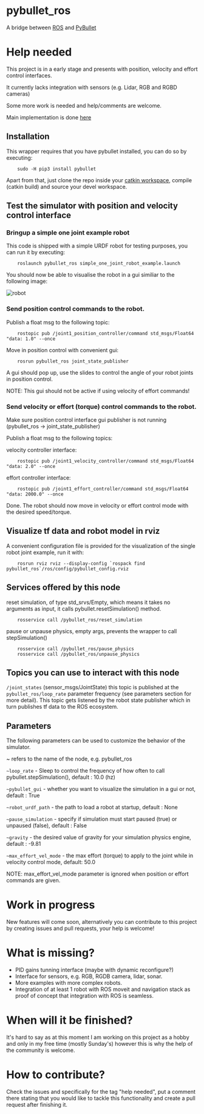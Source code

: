 # pybullet_ros

A bridge between [ROS](www.ros.org) and [PyBullet](https://github.com/bulletphysics/bullet3)

# Help needed

This project is in a early stage and presents with position, velocity and effort control interfaces.

It currently lacks integration with sensors (e.g. Lidar, RGB and RGBD cameras)

Some more work is needed and help/comments are welcome.

Main implementation is done [here](https://github.com/oscar-lima/pybullet_ros/blob/master/ros/src/pybullet_ros/pybullet_ros_node.py)

## Installation

This wrapper requires that you have pybullet installed, you can do so by executing:

        sudo -H pip3 install pybullet

Apart from that, just clone the repo inside your [catkin workspace](http://wiki.ros.org/catkin/Tutorials/create_a_workspace),
compile (catkin build) and source your devel workspace.

## Test the simulator with position and velocity control interface

### Bringup a simple one joint example robot

This code is shipped with a simple URDF robot for testing purposes, you can run it by executing:

        roslaunch pybullet_ros simple_one_joint_robot_example.launch

You should now be able to visualise the robot in a gui similiar to the following image:

![robot](https://github.com/oscar-lima/pybullet_ros/blob/master/common/images/simple_one_joint_robot.png "one joint example robot")

### Send position control commands to the robot.

Publish a float msg to the following topic:

        rostopic pub /joint1_position_controller/command std_msgs/Float64 "data: 1.0" --once

Move in position control with convenient gui:

        rosrun pybullet_ros joint_state_publisher

A gui should pop up, use the slides to control the angle of your robot joints in position control.

NOTE: This gui should not be active if using velocity of effort commands!

### Send velocity or effort (torque) control commands to the robot.

Make sure position control interface gui publisher is not running (pybullet_ros -> joint_state_publisher)

Publish a float msg to the following topics:

velocity controller interface:

        rostopic pub /joint1_velocity_controller/command std_msgs/Float64 "data: 2.0" --once

effort controller interface:

        rostopic pub /joint1_effort_controller/command std_msgs/Float64 "data: 2000.0" --once

Done. The robot should now move in velocity or effort control mode with the desired speed/torque.

## Visualize tf data and robot model in rviz

A convenient configuration file is provided for the visualization of the single robot joint example, run it with:

        rosrun rviz rviz --display-config `rospack find pybullet_ros`/ros/config/pybullet_config.rviz

## Services offered by this node

reset simulation, of type std_srvs/Empty, which means it takes no arguments as input, it calls pybullet.resetSimulation() method.

        rosservice call /pybullet_ros/reset_simulation

pause or unpause physics, empty args, prevents the wrapper to call stepSimulation()

        rosservice call /pybullet_ros/pause_physics
        rosservice call /pybullet_ros/unpause_physics

## Topics you can use to interact with this node

```/joint_states``` (sensor_msgs/JointState) this topic is published at the ```pybullet_ros/loop_rate```
parameter frequency (see parameters section for more detail).
This topic gets listened by the robot state publisher which in turn publishes tf data to the ROS ecosystem.

## Parameters

The following parameters can be used to customize the behavior of the simulator.

~ refers to the name of the node, e.g. pybullet_ros

```~loop_rate``` - Sleep to control the frequency of how often to call pybullet.stepSimulation(), default : 10.0 (hz)

```~pybullet_gui``` - whether you want to visualize the simulation in a gui or not, default : True

```~robot_urdf_path``` - the path to load a robot at startup, default : None

```~pause_simulation``` - specify if simulation must start paused (true) or unpaused (false), default : False

```~gravity``` - the desired value of gravity for your simulation physics engine, default : -9.81

```~max_effort_vel_mode``` - the max effort (torque) to apply to the joint while in velocity control mode, default: 50.0

NOTE: max_effort_vel_mode parameter is ignored when position or effort commands are given.

# Work in progress

New features will come soon, alternatively you can contribute to this project by creating issues and pull requests, your help is welcome!

# What is missing?

- PID gains tunning interface (maybe with dynamic reconfigure?)
- Interface for sensors, e.g. RGB, RGDB camera, lidar, sonar.
- More examples with more complex robots.
- Integration of at least 1 robot with ROS moveit and navigation stack as proof of concept that integration with ROS is seamless.

# When will it be finished?

It's hard to say as at this moment I am working on this project as a hobby and only in my free time (mostly Sunday's) however
this is why the help of the community is welcome.

# How to contribute?

Check the issues and specifically for the tag "help needed", put a comment there stating that you would like to tackle this functionality
and create a pull request after finishing it.
